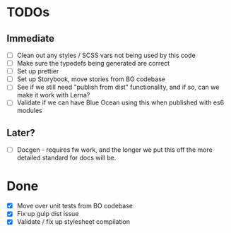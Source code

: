 # TODOs

## Immediate

* [ ] Clean out any styles / SCSS vars not being used by this code
* [ ] Make sure the typedefs being generated are correct
* [ ] Set up prettier
* [ ] Set up Storybook, move stories from BO codebase
* [ ] See if we still need "publish from dist" functionality, and if so, can we make it work with Lerna?
* [ ] Validate if we can have Blue Ocean using this when published with es6 modules

## Later?

* [ ] Docgen - requires fw work, and the longer we put this off the more detailed standard for docs will be.

# Done

* [X] Move over unit tests from BO codebase
* [X] Fix up gulp dist issue
* [X] Validate / fix up stylesheet compilation